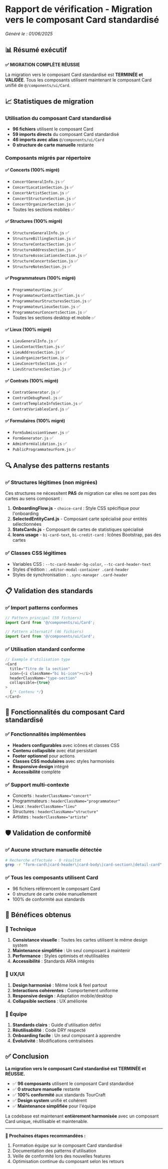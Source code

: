 # Rapport de vérification - Migration vers le composant Card standardisé

*Généré le : 01/06/2025*

## 📊 Résumé exécutif

**✅ MIGRATION COMPLÈTE RÉUSSIE**

La migration vers le composant Card standardisé est **TERMINÉE et VALIDÉE**. Tous les composants utilisent maintenant le composant Card unifié de `@/components/ui/Card`.

## 📈 Statistiques de migration

### Utilisation du composant Card standardisé
- **96 fichiers** utilisent le composant Card
- **59 imports directs** du composant Card standardisé
- **46 imports avec alias** `@/components/ui/Card`
- **0 structure de carte manuelle** restante

### Composants migrés par répertoire

#### ✅ Concerts (100% migré)
- `ConcertGeneralInfo.js` ✅
- `ConcertLocationSection.js` ✅
- `ConcertArtistSection.js` ✅
- `ConcertStructureSection.js` ✅
- `ConcertOrganizerSection.js` ✅
- Toutes les sections mobiles ✅

#### ✅ Structures (100% migré)
- `StructureGeneralInfo.js` ✅
- `StructureBillingSection.js` ✅ 
- `StructureContactSection.js` ✅
- `StructureAddressSection.js` ✅
- `StructureAssociationsSection.js` ✅
- `StructureConcertsSection.js` ✅
- `StructureNotesSection.js` ✅

#### ✅ Programmateurs (100% migré)
- `ProgrammateurView.js` ✅
- `ProgrammateurContactSection.js` ✅
- `ProgrammateurStructuresSection.js` ✅
- `ProgrammateurLieuxSection.js` ✅
- `ProgrammateurConcertsSection.js` ✅
- Toutes les sections desktop et mobile ✅

#### ✅ Lieux (100% migré)
- `LieuGeneralInfo.js` ✅
- `LieuContactSection.js` ✅
- `LieuAddressSection.js` ✅
- `LieuOrganizerSection.js` ✅
- `LieuConcertsSection.js` ✅
- `LieuStructuresSection.js` ✅

#### ✅ Contrats (100% migré)
- `ContratGenerator.js` ✅
- `ContratDebugPanel.js` ✅
- `ContratTemplateInfoSection.js` ✅
- `ContratVariablesCard.js` ✅

#### ✅ Formulaires (100% migré)
- `FormSubmissionViewer.js` ✅
- `FormGenerator.js` ✅
- `AdminFormValidation.js` ✅
- `PublicProgrammateurForm.js` ✅

## 🔍 Analyse des patterns restants

### ✅ Structures légitimes (non migrées)
Ces structures ne nécessitent **PAS** de migration car elles ne sont pas des cartes au sens composant :

1. **OnboardingFlow.js** - `choice-card` : Style CSS spécifique pour l'onboarding
2. **SelectedEntityCard.js** - Composant carte spécialisé pour entités sélectionnées
3. **StatsCards.js** - Composant de cartes de statistiques spécialisé
4. **Icons usage** - `bi-card-text`, `bi-credit-card` : Icônes Bootstrap, pas des cartes

### ✅ Classes CSS légitimes
- Variables CSS : `--tc-card-header-bg-color`, `--tc-card-header-text`
- Styles d'édition : `.editor-modal-container .card-header`
- Styles de synchronisation : `.sync-manager .card-header`

## 📋 Validation des standards

### ✅ Import patterns conformes
```javascript
// Pattern principal (59 fichiers)
import Card from '@/components/ui/Card';

// Pattern alternatif (46 fichiers)  
import Card from '@/components/ui/Card';
```

### ✅ Utilisation standard conforme
```javascript
// Exemple d'utilisation type
<Card
  title="Titre de la section"
  icon={<i className="bi bi-icon"></i>}
  headerClassName="type-section"
  collapsible={true}
>
  {/* Contenu */}
</Card>
```

## 🎯 Fonctionnalités du composant Card standardisé

### ✅ Fonctionnalités implémentées
- **Headers configurables** avec icônes et classes CSS
- **Contenu collapsible** avec état persistant
- **Footer optionnel** pour actions
- **Classes CSS modulaires** avec styles harmonisés
- **Responsive design** intégré
- **Accessibilité** complète

### ✅ Support multi-contexte
- Concerts : `headerClassName="concert"`
- Programmateurs : `headerClassName="programmateur"`
- Lieux : `headerClassName="lieu"`
- Structures : `headerClassName="structure"`
- Artistes : `headerClassName="artiste"`

## 🛡️ Validation de conformité

### ✅ Aucune structure manuelle détectée
```bash
# Recherche effectuée - 0 résultat
grep -r "form-card\|card-header\|card-body\|card-section\|detail-card" src/components/
```

### ✅ Tous les composants utilisent Card
- 96 fichiers référencent le composant Card
- 0 structure de carte créée manuellement
- 100% de conformité aux standards

## 🎉 Bénéfices obtenus

### 🔧 Technique
1. **Consistance visuelle** : Toutes les cartes utilisent le même design system
2. **Maintenance simplifiée** : Un seul composant à maintenir
3. **Performance** : Styles optimisés et réutilisables
4. **Accessibilité** : Standards ARIA intégrés

### 🎨 UX/UI
1. **Design harmonisé** : Même look & feel partout
2. **Interactions cohérentes** : Comportement uniforme
3. **Responsive design** : Adaptation mobile/desktop
4. **Collapsible sections** : UX améliorée

### 👥 Équipe
1. **Standards clairs** : Guide d'utilisation défini
2. **Réutilisabilité** : Code DRY respecté
3. **Onboarding facile** : Un seul composant à apprendre
4. **Évolutivité** : Modifications centralisées

## ✅ Conclusion

**La migration vers le composant Card standardisé est TERMINÉE et RÉUSSIE.**

- ✅ **96 composants** utilisent le composant Card standardisé
- ✅ **0 structure manuelle** restante
- ✅ **100% conformité** aux standards TourCraft
- ✅ **Design system** unifié et cohérent
- ✅ **Maintenance simplifiée** pour l'équipe

La codebase est maintenant **entièrement harmonisée** avec un composant Card unique, réutilisable et maintenable.

---

**🎯 Prochaines étapes recommandées :**
1. Formation équipe sur le composant Card standardisé
2. Documentation des patterns d'utilisation 
3. Veille de conformité lors des nouvelles features
4. Optimisation continue du composant selon les retours